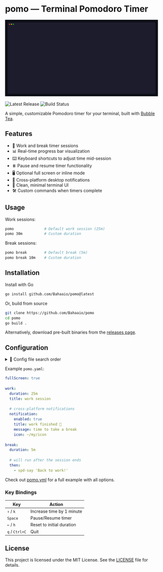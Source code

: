 # pomo — Terminal Pomodoro Timer

![Demo](.github/assets/pomo.gif)

![Latest Release](https://img.shields.io/github/release/Bahaaio/pomo.svg) ![Build Status](https://github.com/Bahaaio/pomo/actions/workflows/build.yml/badge.svg)

A simple, customizable Pomodoro timer for your terminal, built with [Bubble Tea](https://github.com/charmbracelet/bubbletea).

## Features

- 🍅 Work and break timer sessions
- 📊 Real-time progress bar visualization
- ⌨️ Keyboard shortcuts to adjust time mid-session
- ⏸️ Pause and resume timer functionality
- 🖥️ Optional full screen or inline mode
- 🔔 Cross-platform desktop notifications
- 🎨 Clean, minimal terminal UI
- 🛠️ Custom commands when timers complete

## Usage

Work sessions:

```bash
pomo              # Default work session (25m)
pomo 30m          # Custom duration
```

Break sessions:

```bash
pomo break        # Default break (5m)
pomo break 10m    # Custom duration
```

## Installation

Install with Go

```bash
go install github.com/Bahaaio/pomo@latest
```

Or, build from source

```bash
git clone https://github.com/Bahaaio/pomo
cd pomo
go build .
```

Alternatively, download pre-built binaries from the [releases page](https://github.com/Bahaaio/pomo/releases).

## Configuration

<details>
<summary>📁 Config file search order</summary>

pomo looks for its config file in the following order:

1. **Current directory**: `pomo.yaml` (highest priority)
2. **System config directory**:
   - **Linux**: `~/.config/pomo/pomo.yaml`
   - **macOS**: `~/Library/Application Support/pomo/pomo.yaml`
   - **Windows**: `%APPDATA%\pomo\pomo.yaml`
3. **Built-in defaults** if no config file is found

</details>

Example `pomo.yaml`:

```yaml
fullScreen: true

work:
  duration: 25m
  title: work session

  # cross-platform notifications
  notification:
    enabled: true
    title: work finished 🎉
    message: time to take a break
    icon: ~/my/icon

break:
  duration: 5m

  # will run after the session ends
  then:
    - spd-say 'Back to work!'
```

Check out [pomo.yml](pomo.yml) for a full example with all options.

### Key Bindings

| Key            | Action                    |
| -------------- | ------------------------- |
| `↑` / `k`      | Increase time by 1 minute |
| `Space`        | Pause/Resume timer        |
| `←` / `h`      | Reset to initial duration |
| `q` / `Ctrl+C` | Quit                      |

## License

This project is licensed under the MIT License. See the [LICENSE](LICENSE) file for details.
